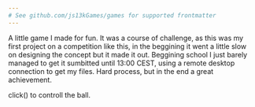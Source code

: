 ```yaml
---
# See github.com/js13kGames/games for supported frontmatter
---
```

A little game I made for fun. It was a course of challenge, as this was my first project on a competition like this,
in the beggining it went a little slow on designing the concept but it made it out.
Beggining school I just barely managed to get it sumbitted until 13:00 CEST, using a remote desktop connection
to get my files. Hard process, but in the end a great achievement.

click() to controll the ball.